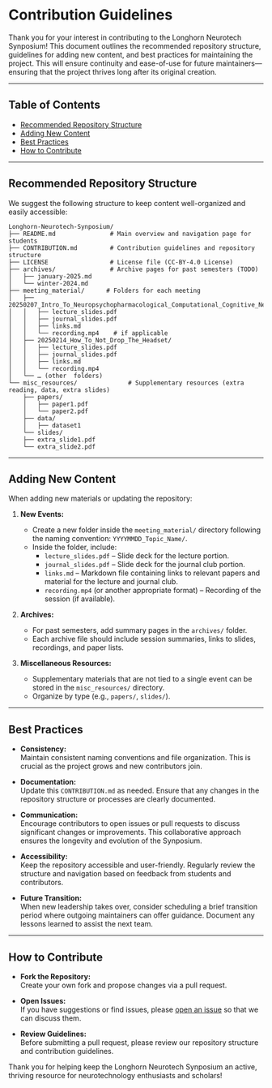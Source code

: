 # Contribution Guidelines

Thank you for your interest in contributing to the Longhorn Neurotech Synposium! This document outlines the recommended repository structure, guidelines for adding new content, and best practices for maintaining the project. This will ensure continuity and ease-of-use for future maintainers—ensuring that the project thrives long after its original creation.

---

## Table of Contents
- [Recommended Repository Structure](#recommended-repository-structure)
- [Adding New Content](#adding-new-content)
- [Best Practices](#best-practices)
- [How to Contribute](#how-to-contribute)

---  

## Recommended Repository Structure

We suggest the following structure to keep content well-organized and easily accessible:

```plaintext
Longhorn-Neurotech-Synposium/
├── README.md               # Main overview and navigation page for students
├── CONTRIBUTION.md         # Contribution guidelines and repository structure
├── LICENSE                 # License file (CC-BY-4.0 License)
├── archives/               # Archive pages for past semesters (TODO)
│   ├── january-2025.md
│   └── winter-2024.md
├── meeting_material/      # Folders for each meeting
│   ├── 20250207_Intro_To_Neuropsychopharmacological_Computational_Cognitive_Neuroscience_Part_3/
│   │   ├── lecture_slides.pdf
│   │   ├── journal_slides.pdf
│   │   ├── links.md
│   │   └── recording.mp4    # if applicable
│   ├── 20250214_How_To_Not_Drop_The_Headset/
│   │   ├── lecture_slides.pdf
│   │   ├── journal_slides.pdf
│   │   ├── links.md
│   │   └── recording.mp4
│   └── … (other  folders)
└── misc_resources/              # Supplementary resources (extra reading, data, extra slides)
    ├── papers/
    │   ├── paper1.pdf
    │   └── paper2.pdf
    ├── data/
    │   ├── dataset1
    └── slides/
    ├── extra_slide1.pdf
    └── extra_slide2.pdf
```
---

## Adding New Content

When adding new materials or updating the repository:

1. **New Events:**
   - Create a new folder inside the `meeting_material/` directory following the naming convention: `YYYYMMDD_Topic_Name/`.
   - Inside the folder, include:
     - `lecture_slides.pdf` – Slide deck for the lecture portion.
     - `journal_slides.pdf` – Slide deck for the journal club portion.
     - `links.md` – Markdown file containing links to relevant papers and material for the lecture and journal club.
     - `recording.mp4` (or another appropriate format) – Recording of the session (if available).

2. **Archives:**
   - For past semesters, add summary pages in the `archives/` folder.
   - Each archive file should include session summaries, links to slides, recordings, and paper lists.

3. **Miscellaneous Resources:**
   - Supplementary materials that are not tied to a single event can be stored in the `misc_resources/` directory.
   - Organize by type (e.g., `papers/`, `slides/`).

---

## Best Practices

- **Consistency:**  
  Maintain consistent naming conventions and file organization. This is crucial as the project grows and new contributors join.

- **Documentation:**  
  Update this `CONTRIBUTION.md` as needed. Ensure that any changes in the repository structure or processes are clearly documented.

- **Communication:**  
  Encourage contributors to open issues or pull requests to discuss significant changes or improvements. This collaborative approach ensures the longevity and evolution of the Synposium.

- **Accessibility:**  
  Keep the repository accessible and user-friendly. Regularly review the structure and navigation based on feedback from students and contributors.

- **Future Transition:**  
  When new leadership takes over, consider scheduling a brief transition period where outgoing maintainers can offer guidance. Document any lessons learned to assist the next team.

---

## How to Contribute

- **Fork the Repository:**  
  Create your own fork and propose changes via a pull request.

- **Open Issues:**  
  If you have suggestions or find issues, please [open an issue](https://github.com/your-repo/issues) so that we can discuss them.

- **Review Guidelines:**  
  Before submitting a pull request, please review our repository structure and contribution guidelines.

Thank you for helping keep the Longhorn Neurotech Synposium an active, thriving resource for neurotechnology enthusiasts and scholars!
